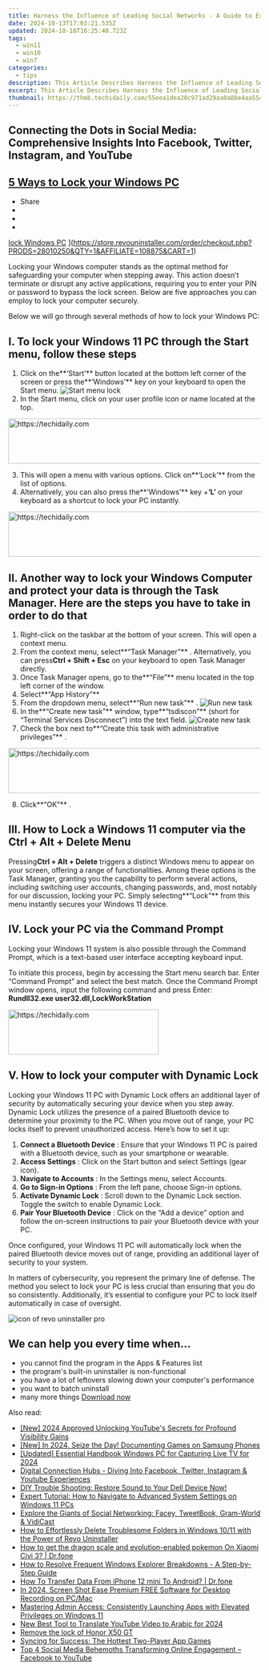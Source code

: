 ```yaml
---
title: Harness the Influence of Leading Social Networks - A Guide to Excelling on Facebook, Twitter, Instagram, and Youtube
date: 2024-10-13T17:03:21.535Z
updated: 2024-10-18T16:25:40.723Z
tags:
  - win11
  - win10
  - win7
categories:
  - tips
description: This Article Describes Harness the Influence of Leading Social Networks - A Guide to Excelling on Facebook, Twitter, Instagram, and Youtube
excerpt: This Article Describes Harness the Influence of Leading Social Networks - A Guide to Excelling on Facebook, Twitter, Instagram, and Youtube
thumbnail: https://thmb.techidaily.com/55eea1dea20c971ad29aa0a8be4aa55c4b1ce451943a850955e0879da3d83a3f.jpg
---
```


## Connecting the Dots in Social Media: Comprehensive Insights Into Facebook, Twitter, Instagram, and YouTube

## [5 Ways to Lock your Windows PC](https://store.revouninstaller.com/order/checkout.php?PRODS=28010250&QTY=1&AFFILIATE=108875&CART=1)

* Share
* [](http://www.facebook.com/share.php?u=https://www.revouninstaller.com/blog/5-ways-to-lock-your-windows-pc/&title=5+Ways+to+Lock+your+Windows+PC)
* [](https://twitter.com/intent/tweet?text=5+Ways+to+Lock+your+Windows+PC&url=https://www.revouninstaller.com/blog/5-ways-to-lock-your-windows-pc/ "Click to share on Twitter")
* [](https://store.revouninstaller.com/order/checkout.php?PRODS=28010250&QTY=1&AFFILIATE=108875&CART=1)

[lock Windows PC](https://f057a20f961f56a72089-b74530d2d26278124f446233f95622ef.ssl.cf1.rackcdn.com/site/blog/lock-pc/cover.png) ](https://store.revouninstaller.com/order/checkout.php?PRODS=28010250&QTY=1&AFFILIATE=108875&CART=1)

 Locking your Windows computer stands as the optimal method for safeguarding your computer when stepping away. This action doesn’t terminate or disrupt any active applications, requiring you to enter your PIN or password to bypass the lock screen. Below are five approaches you can employ to lock your computer securely.

 Below we will go through several methods of how to lock your Windows PC:

## I. To lock your Windows 11 PC through the Start menu, follow these steps

1. Click on the**‘Start’** button located at the bottom left corner of the screen or press the**‘Windows’** key on your keyboard to open the Start menu. ![Start menu lock](https://f057a20f961f56a72089-b74530d2d26278124f446233f95622ef.ssl.cf1.rackcdn.com/site/blog/lock-pc/method-1-start-menu.png)
2. In the Start menu, click on your user profile icon or name located at the top.

<!-- affiliate ads begin -->
<a href="https://appsumo.8odi.net/c/5597632/2043617/7443" target="_top" id="2043617">
  <img src="//a.impactradius-go.com/display-ad/7443-2043617" border="0" alt="https://techidaily.com" width="728" height="90"/>
</a>
<img height="0" width="0" src="https://appsumo.8odi.net/i/5597632/2043617/7443" style="position:absolute;visibility:hidden;" border="0" />
<!-- affiliate ads end -->

3. This will open a menu with various options. Click on**‘Lock’** from the list of options.
4. Alternatively, you can also press the**‘Windows’** key +**‘L’** on your keyboard as a shortcut to lock your PC instantly.

<!-- affiliate ads begin -->
<a href="https://appsumo.8odi.net/c/5597632/2043593/7443" target="_top" id="2043593">
  <img src="//a.impactradius-go.com/display-ad/7443-2043593" border="0" alt="https://techidaily.com" width="728" height="90"/>
</a>
<img height="0" width="0" src="https://appsumo.8odi.net/i/5597632/2043593/7443" style="position:absolute;visibility:hidden;" border="0" />
<!-- affiliate ads end -->

## II. Another way to lock your Windows Computer and protect your data is through the Task Manager. Here are the steps you have to take in order to do that

1. Right-click on the taskbar at the bottom of your screen. This will open a context menu.
2. From the context menu, select**“Task Manager”** . Alternatively, you can press**Ctrl + Shift + Esc** on your keyboard to open Task Manager directly.
3. Once Task Manager opens, go to the**“File”** menu located in the top left corner of the window.
4. Select**“App History”**
5. From the dropdown menu, select**“Run new task”** . ![Run new task](https://f057a20f961f56a72089-b74530d2d26278124f446233f95622ef.ssl.cf1.rackcdn.com/site/blog/lock-pc/method-2-task-manager-1.png)
6. In the**“Create new task”** window, type**“tsdiscon”** (short for “Terminal Services Disconnect”) into the text field. ![Create new task](https://f057a20f961f56a72089-b74530d2d26278124f446233f95622ef.ssl.cf1.rackcdn.com/site/blog/lock-pc/method-2-task-manager-2.png)
7. Check the box next to**“Create this task with administrative privileges”** .

<!-- affiliate ads begin -->
<a href="https://aligracehair.sjv.io/c/5597632/1886003/19272" target="_top" id="1886003">
  <img src="//a.impactradius-go.com/display-ad/19272-1886003" border="0" alt="https://techidaily.com" width="728" height="90"/>
</a>
<img height="0" width="0" src="https://aligracehair.sjv.io/i/5597632/1886003/19272" style="position:absolute;visibility:hidden;" border="0" />
<!-- affiliate ads end -->

8. Click**“OK”** .

## III. How to Lock a Windows 11 computer via the Ctrl + Alt + Delete Menu

 Pressing**Ctrl + Alt + Delete** triggers a distinct Windows menu to appear on your screen, offering a range of functionalities. Among these options is the Task Manager, granting you the capability to perform several actions, including switching user accounts, changing passwords, and, most notably for our discussion, locking your PC. Simply selecting**“Lock”** from this menu instantly secures your Windows 11 device.

## IV. Lock your PC via the Command Prompt

 Locking your Windows 11 system is also possible through the Command Prompt, which is a text-based user interface accepting keyboard input.

 To initiate this process, begin by accessing the Start menu search bar. Enter “Command Prompt” and select the best match. Once the Command Prompt window opens, input the following command and press Enter:  
**Rundll32.exe user32.dll,LockWorkStation**

<!-- affiliate ads begin -->
<a href="https://homestyler.sjv.io/c/5597632/1943648/22993" target="_top" id="1943648">
  <img src="//a.impactradius-go.com/display-ad/22993-1943648" border="0" alt="https://techidaily.com" width="300" height="90"/>
</a>
<img height="0" width="0" src="https://homestyler.sjv.io/i/5597632/1943648/22993" style="position:absolute;visibility:hidden;" border="0" />
<!-- affiliate ads end -->

## V. How to lock your computer with Dynamic Lock

 Locking your Windows 11 PC with Dynamic Lock offers an additional layer of security by automatically securing your device when you step away. Dynamic Lock utilizes the presence of a paired Bluetooth device to determine your proximity to the PC. When you move out of range, your PC locks itself to prevent unauthorized access. Here’s how to set it up:

1. **Connect a Bluetooth Device** : Ensure that your Windows 11 PC is paired with a Bluetooth device, such as your smartphone or wearable.
2. **Access Settings** : Click on the Start button and select Settings (gear icon).
3. **Navigate to Accounts** : In the Settings menu, select Accounts.
4. **Go to Sign-in Options** : From the left pane, choose Sign-in options.
5. **Activate Dynamic Lock** : Scroll down to the Dynamic Lock section. Toggle the switch to enable Dynamic Lock.
6. **Pair Your Bluetooth Device** : Click on the “Add a device” option and follow the on-screen instructions to pair your Bluetooth device with your PC.

 Once configured, your Windows 11 PC will automatically lock when the paired Bluetooth device moves out of range, providing an additional layer of security to your system.

 In matters of cybersecurity, you represent the primary line of defense. The method you select to lock your PC is less crucial than ensuring that you do so consistently. Additionally, it’s essential to configure your PC to lock itself automatically in case of oversight.

![icon of revo uninstaller pro](https://f057a20f961f56a72089-b74530d2d26278124f446233f95622ef.ssl.cf1.rackcdn.com/site/icons/rup5-64.png)

## We can help you every time when…

* you cannot find the program in the Apps & Features list
* the program's built-in uninstaller is non-functional
* you have a lot of leftovers slowing down your computer's performance
* you want to batch uninstall
* many more things
[Download now](https://store.revouninstaller.com/order/checkout.php?PRODS=28010250&QTY=1&AFFILIATE=108875&CART=1)

<ins class="adsbygoogle"
     style="display:block"
     data-ad-format="autorelaxed"
     data-ad-client="ca-pub-7571918770474297"
     data-ad-slot="1223367746"></ins>

<ins class="adsbygoogle"
     style="display:block"
     data-ad-client="ca-pub-7571918770474297"
     data-ad-slot="8358498916"
     data-ad-format="auto"
     data-full-width-responsive="true"></ins>

<span class="atpl-alsoreadstyle">Also read:</span>
<div><ul>
<li><a href="https://youtube-web.techidaily.com/024-approved-unlocking-youtubes-secrets-for-profound-visibility-gains/"><u>[New] 2024 Approved Unlocking YouTube's Secrets for Profound Visibility Gains</u></a></li>
<li><a href="https://digital-screen-recording.techidaily.com/new-in-2024-seize-the-day-documenting-games-on-samsung-phones/"><u>[New] In 2024, Seize the Day! Documenting Games on Samsung Phones</u></a></li>
<li><a href="https://screen-sharing-recording.techidaily.com/updated-essential-handbook-windows-pc-for-capturing-live-tv-for-2024/"><u>[Updated] Essential Handbook Windows PC for Capturing Live TV for 2024</u></a></li>
<li><a href="https://win-forum.techidaily.com/digital-connection-hubs-diving-into-facebook-twitter-instagram-and-youtube-experiences/"><u>Digital Connection Hubs - Diving Into Facebook, Twitter, Instagram & Youtube Experiences</u></a></li>
<li><a href="https://win-forum.techidaily.com/1723015347665-diy-trouble-shooting-restore-sound-to-your-dell-device-now/"><u>DIY Trouble Shooting: Restore Sound to Your Dell Device Now!</u></a></li>
<li><a href="https://win-forum.techidaily.com/expert-tutorial-how-to-navigate-to-advanced-system-settings-on-windows-11-pcs/"><u>Expert Tutorial: How to Navigate to Advanced System Settings on Windows 11 PCs</u></a></li>
<li><a href="https://win-forum.techidaily.com/explore-the-giants-of-social-networking-facey-tweetbook-gram-world-and-vidicast/"><u>Explore the Giants of Social Networking: Facey, TweetBook, Gram-World & VidiCast</u></a></li>
<li><a href="https://win-forum.techidaily.com/how-to-effortlessly-delete-troublesome-folders-in-windows-1011-with-the-power-of-revo-uninstaller/"><u>How to Effortlessly Delete Troublesome Folders in Windows 10/11 with the Power of Revo Uninstaller</u></a></li>
<li><a href="https://change-location.techidaily.com/how-to-get-the-dragon-scale-and-evolution-enabled-pokemon-on-xiaomi-civi-3-drfone-by-drfone-virtual-android/"><u>How to get the dragon scale and evolution-enabled pokemon On Xiaomi Civi 3? | Dr.fone</u></a></li>
<li><a href="https://win-forum.techidaily.com/how-to-resolve-frequent-windows-explorer-breakdowns-a-step-by-step-guide/"><u>How to Resolve Frequent Windows Explorer Breakdowns - A Step-by-Step Guide</u></a></li>
<li><a href="https://blog-min.techidaily.com/how-to-transfer-data-from-iphone-12-mini-to-android-drfone-by-drfone-transfer-data-from-ios-transfer-data-from-ios/"><u>How To Transfer Data From iPhone 12 mini To Android? | Dr.fone</u></a></li>
<li><a href="https://screen-activity-recording.techidaily.com/in-2024-screen-shot-ease-premium-free-software-for-desktop-recording-on-pcmac/"><u>In 2024, Screen Shot Ease Premium FREE Software for Desktop Recording on PC/Mac</u></a></li>
<li><a href="https://win-forum.techidaily.com/mastering-admin-access-consistently-launching-apps-with-elevated-privileges-on-windows-11/"><u>Mastering Admin Access: Consistently Launching Apps with Elevated Privileges on Windows 11</u></a></li>
<li><a href="https://ai-video-translation.techidaily.com/new-best-tool-to-translate-youtube-video-to-arabic-for-2024/"><u>New Best Tool to Translate YouTube Video to Arabic for 2024</u></a></li>
<li><a href="https://techidaily.com/remove-the-lock-of-honor-x50-gt-by-drfone-android-unlock-android-unlock/"><u>Remove the lock of Honor X50 GT</u></a></li>
<li><a href="https://games-able.techidaily.com/syncing-for-success-the-hottest-two-player-app-games/"><u>Syncing for Success: The Hottest Two-Player App Games</u></a></li>
<li><a href="https://win-forum.techidaily.com/top-4-social-media-behemoths-transforming-online-engagement-facebook-to-youtube/"><u>Top 4 Social Media Behemoths Transforming Online Engagement – Facebook to YouTube</u></a></li>
</ul></div>

